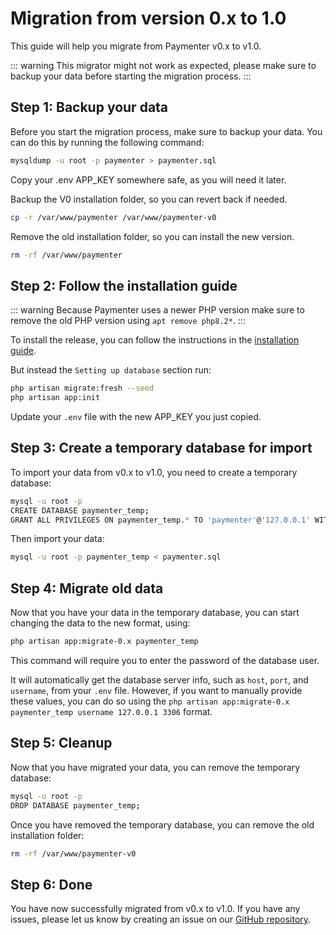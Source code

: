 # Migration from version 0.x to 1.0

This guide will help you migrate from Paymenter v0.x to v1.0.

::: warning
This migrator might not work as expected, please make sure to backup your data before starting the migration process.
:::

## Step 1: Backup your data

Before you start the migration process, make sure to backup your data. You can do this by running the following command:

```bash
mysqldump -u root -p paymenter > paymenter.sql
```

Copy your .env APP_KEY somewhere safe, as you will need it later.

Backup the V0 installation folder, so you can revert back if needed.

```bash
cp -r /var/www/paymenter /var/www/paymenter-v0
```

Remove the old installation folder, so you can install the new version.

```bash
rm -rf /var/www/paymenter
```

## Step 2: Follow the installation guide

::: warning
Because Paymenter uses a newer PHP version make sure to remove the old PHP version using `apt remove php8.2*`.
:::

To install the release, you can follow the instructions in the [installation guide](/docs/installation/install.md). 

But instead the `Setting up database` section run:

```bash
php artisan migrate:fresh --seed
php artisan app:init
```

Update your `.env` file with the new APP_KEY you just copied.


## Step 3: Create a temporary database for import

To import your data from v0.x to v1.0, you need to create a temporary database:

```bash
mysql -u root -p
CREATE DATABASE paymenter_temp;
GRANT ALL PRIVILEGES ON paymenter_temp.* TO 'paymenter'@'127.0.0.1' WITH GRANT OPTION;
```

Then import your data:

```bash
mysql -u root -p paymenter_temp < paymenter.sql
```

## Step 4: Migrate old data

Now that you have your data in the temporary database, you can start changing the data to the new format, using:

```bash
php artisan app:migrate-0.x paymenter_temp
```
This command will require you to enter the password of the database user.

It will automatically get the database server info, such as `host`, `port`, and `username`, from your `.env` file.
However, if you want to manually provide these values, you can do so using the `php artisan app:migrate-0.x paymenter_temp username 127.0.0.1 3306` format.

## Step 5: Cleanup

Now that you have migrated your data, you can remove the temporary database:

```bash
mysql -u root -p
DROP DATABASE paymenter_temp;
```

Once you have removed the temporary database, you can remove the old installation folder:

```bash
rm -rf /var/www/paymenter-v0
```

## Step 6: Done

You have now successfully migrated from v0.x to v1.0. If you have any issues, please let us know by creating an issue on our [GitHub repository](https://github.com/Paymenter/Paymenter/issues).
